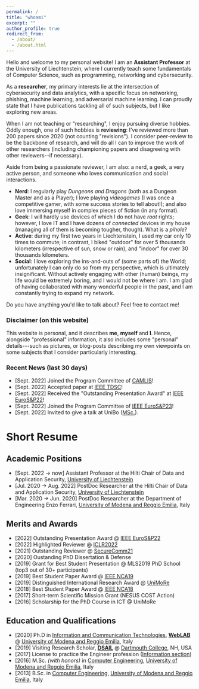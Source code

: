 ```yaml
---
permalink: /
title: "whoami"
excerpt: ""
author_profile: true
redirect_from: 
  - /about/
  - /about.html
---
```

Hello and welcome to my personal website! I am an **Assistant Professor** at the University of Liechtenstein, where I currently teach some fundamentals of Computer Science, such as programming, networking and cybersecurity. 

As a **researcher**, my primary interests lie at the intersection of cybersecurity and data analytics, with a specific focus on networking, phishing, machine learning, and adversarial machine learning. I can proudly state that I have publications tackling all of such subjects, but I like exploring new areas. 

When I am not teaching or "researching", I enjoy pursuing diverse hobbies. Oddly enough, one of such hobbies is **reviewing**: I've reviewed more than 200 papers since 2020 (not counting "revisions"). I consider peer-review to be the backbone of research, and will do all I can to improve the work of other researchers (including championing papers and disagreeing with other reviewers--if necessary). 

Aside from being a passionate reviewer, I am also: a nerd, a geek, a very active person, and someone who loves communication and social interactions.
* **Nerd**: I regularly play _Dungeons and Dragons_ (both as a Dungeon Master and as a Player); I love playing _videogames_ (I was once a competitive gamer, with some success stories to tell about!); and also love immersing myself in complex pieces of fiction (in any format).
* **Geek**: I will hardly use devices of which I do not have _root_ rights; however, I love IT and I have dozens of _connected_ devices in my house (managing all of them is becoming tougher, though). What is a _pihole_?
* **Active**: during my first two years in Liechtenstein, I used my car only 10 times to commute; in contrast, I biked "outdoor" for over 5 thousands kilometers (irrespective of sun, snow or rain), and "indoor" for over 30 thousands kilometers. 
* **Social**: I love exploring the ins-and-outs of (some parts of) the World; unfortunately I can only do so from my perspective, which is ultimately insignificant. Without actively engaging with other (human) beings, my life would be extremely boring, and I would not be where I am. I am glad of having collaborated with many wonderful people in the past, and I am constantly trying to expand my network.  

Do you have anything you'd like to talk about? Feel free to contact me!

### Disclaimer (on this website)

This website is personal, and it describes **me**, **myself** and **I**. Hence, alongside "professional" information, it also includes some "personal" details---such as pictures, or blog-posts describing my own viewpoints on some subjects that I consider particularly interesting.


### Recent News (last 30 days)
* [Sept. 2022] <i class="fa fa-users"></i> Joined the Program Committee of [CAMLIS](https://www.camlis.org/organizing-committee)!
* [Sept. 2022] <i class="fa fa-newspaper"></i> Accepted paper at [IEEE TDSC](https://ieeexplore.ieee.org/xpl/RecentIssue.jsp?punumber=8858)!
* [Sept. 2022] <i class="fa fa-award"></i> Received the "Outstanding Presentation Award" at [IEEE EuroS&P22](https://www.ieee-security.org/TC/EuroSP2022/accepted_and_awards.html)!
* [Sept. 2022] <i class="fa fa-users"></i> Joined the Program Committee of [IEEE EuroS&P23](https://www.ieee-security.org/TC/EuroSP2023/committee-program.html)!
* [Sept. 2022] <i class="fa fa-comment"></i> Invited to give a talk at UniBo ([MSc.](https://www.unibo.it/en/teaching/course-unit-catalogue/course-unit/2022/472685)).


Short Resume
======

## Academic Positions
* [Sept. 2022 → now] Assistant Professor at the Hilti Chair of Data and Application Security, [University of Liechtenstein](https://www.uni.li/en)
* [Jul. 2020 → Aug. 2022] PostDoc Researcher at the Hilti Chair of Data and Application Security, [University of Liechtenstein](https://www.uni.li/en)
* [Mar. 2020 → Jun. 2020] PostDoc Researcher at the Department of Engineering Enzo Ferrari, [University of Modena and Reggio Emilia](https://www.unimore.it/), Italy

## Merits and Awards
* [2022] Outstanding Presentation Award @ [IEEE EuroS&P22](https://www.ieee-security.org/TC/EuroSP2022/accepted_and_awards.html)
* [2022] Highlighted Reviewer @ [ICLR2022](https://iclr.cc/Conferences/2022/Reviewers#Apruzzese)
* [2021] Outstanding Reviewer @ [SecureComm21](https://www.youtube.com/watch?v=PN7iI9uQ2gk&t=1934s)
* [2020] Oustanding PhD Dissertation & Defense
* [2019] Grant for Best Student Presentation @ MLS2019 PhD School (top3 out of 30+ participants)
* [2019] Best Student Paper Award @ [IEEE NCA19](https://ieeexplore.ieee.org/document/8935054)
* [2019] Distinguished International Research Award @ [UniMoRe](https://www.reggionline.com/unimore-premia-suoi-ricercatori-divenuti-famosi-nel-mondo-video/)
* [2018] Best Student Paper Award @ [IEEE NCA18](https://ieeexplore.ieee.org/document/8548342)
* [2017] Short-term Scientific Mission Grant (NESUS COST Action)
* [2016] Scholarship for the PhD Course in ICT @ UniMoRe


## Education and Qualifications

* [2020] Ph.D in [Information and Communication Technologies](https://www.ict.unimore.it/), **[WebLAB](https://weblab.ing.unimore.it/people/apruzzese/)** @ [University of Modena and Reggio Emilia](https://www.unimore.it/), Italy
* [2019] Visiting Research Scholar, **[DSAIL](https://www.cs.dartmouth.edu/~dsail/members.html)** @ [Dartmouth College](https://home.dartmouth.edu/), NH, USA
* [2017] License to practice the Engineer profession ([Information section](https://www.cni.it/cni/c3i))
* [2016] M.Sc. _(with honors)_ in [Computer Engineering](https://www.ingmo.unimore.it/site/home.html), [University of Modena and Reggio Emilia](https://www.unimore.it/), Italy
* [2013] B.Sc. in [Computer Engineering](https://www.ingmo.unimore.it/site/home.html), [University of Modena and Reggio Emilia](https://www.unimore.it/), Italy
